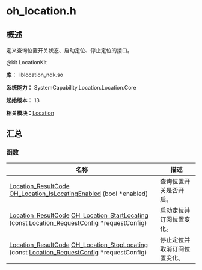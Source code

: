 # oh_location.h
<!--Kit: Location Kit-->
<!--Subsystem: Location-->
<!--Owner: @liu-binjun-->
<!--SE: @liu-binjun-->
<!--TSE: @mhy123456789-->

## 概述

定义查询位置开关状态、启动定位、停止定位的接口。

\@kit LocationKit

**库：** liblocation_ndk.so

**系统能力：** SystemCapability.Location.Location.Core

**起始版本：** 13

**相关模块：**[Location](_location.md)


## 汇总


### 函数

| 名称 | 描述 | 
| -------- | -------- |
| [Location_ResultCode](_location.md#location_resultcode) [OH_Location_IsLocatingEnabled](_location.md#oh_location_islocatingenabled) (bool \*enabled) | 查询位置开关是否开启。  | 
| [Location_ResultCode](_location.md#location_resultcode) [OH_Location_StartLocating](_location.md#oh_location_startlocating) (const [Location_RequestConfig](_location.md#location_requestconfig) \*requestConfig) | 启动定位并订阅位置变化。  | 
| [Location_ResultCode](_location.md#location_resultcode) [OH_Location_StopLocating](_location.md#oh_location_stoplocating) (const [Location_RequestConfig](_location.md#location_requestconfig) \*requestConfig) | 停止定位并取消订阅位置变化。  | 
